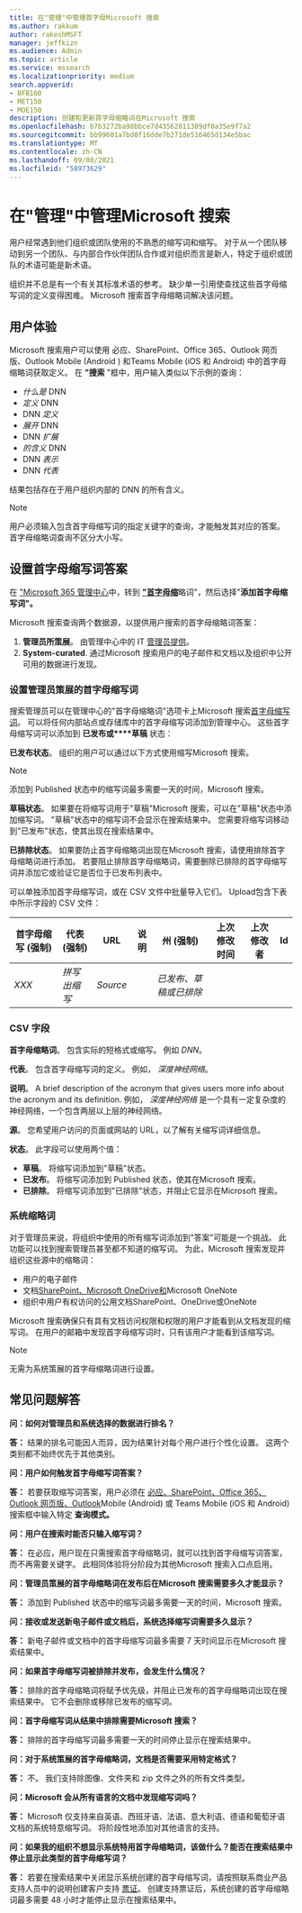 ```yaml
---
title: 在"管理"中管理首字母Microsoft 搜索
ms.author: rakkum
author: rakeshMSFT
manager: jeffkizn
ms.audience: Admin
ms.topic: article
ms.service: mssearch
ms.localizationpriority: medium
search.appverid:
- BFB160
- MET150
- MOE150
description: 创建和更新首字母缩略词在Microsoft 搜索
ms.openlocfilehash: b7b3272ba98bbce7d43562811389df0a35e9f7a2
ms.sourcegitcommit: bb99601a7bd0f16dde7b271de516465d134e5bac
ms.translationtype: MT
ms.contentlocale: zh-CN
ms.lasthandoff: 09/08/2021
ms.locfileid: "58973629"
---
```

# <a name="manage-acronyms-answers-in-microsoft-search"></a>在"管理"中管理Microsoft 搜索

用户经常遇到他们组织或团队使用的不熟悉的缩写词和缩写。 对于从一个团队移动到另一个团队、与内部合作伙伴团队合作或对组织而言是新人，特定于组织或团队的术语可能是新术语。

组织并不总是有一个有关其标准术语的参考。 缺少单一引用使查找这些首字母缩写词的定义变得困难。 Microsoft 搜索首字母缩略词解决该问题。

## <a name="what-users-experience"></a>用户体验

Microsoft 搜索用户可以使用 必应、SharePoint、Office 365、Outlook 网页版、Outlook Mobile (Android [](https://products.office.com/sharepoint/collaboration)) 和[](https://Office.com)Teams Mobile (iOS 和 Android) 中的首字母缩略词获取定义。 [](https://Bing.com) 在 **"搜索** "框中，用户输入类似以下示例的查询：

- *什么是* DNN
- *定义* DNN
- DNN *定义*
- *展开* DNN
- DNN *扩展*
- *的含义* DNN
- DNN *表示*
- DNN *代表*

结果包括存在于用户组织内部的 DNN 的所有含义。

> [!NOTE]
> 用户必须输入包含首字母缩写词的指定关键字的查询，才能触发其对应的答案。 首字母缩略词查询不区分大小写。

## <a name="set-up-acronyms-answers"></a>设置首字母缩写词答案

在 ["Microsoft 365 管理中心](https://admin.microsoft.com)中，转到 [**"首字母缩**](https://admin.microsoft.com/Adminportal/Home#/MicrosoftSearch/acronyms)略词"，然后选择"**添加首字母缩写词"。**

Microsoft 搜索查询两个数据源，以提供用户搜索的首字母缩略词答案：

1. **管理员所策展**。 由管理中心中的 IT [管理员提供](https://admin.microsoft.com/Adminportal/Home#/MicrosoftSearch/acronyms)。
2. **System-curated**. 通过Microsoft 搜索用户的电子邮件和文档以及组织中公开可用的数据进行发现。

### <a name="set-up-admin-curated-acronyms"></a>设置管理员策展的首字母缩写词

搜索管理员可以在管理中心的"首字母缩略词"[](https://admin.microsoft.com/Adminportal/Home#/MicrosoftSearch/acronyms)选项卡上Microsoft 搜索[首字母缩写词](https://admin.microsoft.com/Adminportal/Home#/MicrosoftSearch)。 可以将任何内部站点或存储库中的首字母缩写词添加到管理中心。 这些首字母缩写词可以添加到 **已发布或****草稿** 状态：

**已发布状态**。 组织的用户可以通过以下方式使用缩写Microsoft 搜索。

> [!NOTE]
> 添加到 Published 状态中的缩写词最多需要一天的时间，Microsoft 搜索。

**草稿状态**。 如果要在将缩写词用于"草稿"Microsoft 搜索，可以在"草稿"状态中添加缩写词。 "草稿"状态中的缩写词不会显示在搜索结果中。 您需要将缩写词移动到"已发布"状态，使其出现在搜索结果中。

**已排除状态**。 如果要防止首字母缩略词出现在Microsoft 搜索，请使用排除首字母缩略词进行添加。  若要阻止排除首字母缩略词，需要删除已排除的首字母缩写词并添加它或验证它是否位于已发布列表中。

可以单独添加首字母缩写词，或在 CSV 文件中批量导入它们。 Upload包含下表中所示字段的 CSV 文件：

| 首字母缩写 (强制)  | 代表 (强制)  | URL | 说明  | 州 (强制)  | 上次修改时间 | 上次修改者 | Id |
| --------- | --------- | --------- | ---------- | --------- |--------- |--------- |--------- |
| *XXX* | *拼写出缩写* | *Source* |  | *已发布、草稿或已排除* |  |  |  |

### <a name="csv-fields"></a>CSV 字段

**首字母缩略词**。 包含实际的短格式或缩写。 例如 *DNN*。

**代表**。 包含首字母缩写词的定义。 例如， *深度神经网络*。

**说明**。 A brief description of the acronym that gives users more info about the acronym and its definition. 例如， *深度神经网络* 是一个具有一定复杂度的神经网络，一个包含两层以上层的神经网络。

**源**。 您希望用户访问的页面或网站的 URL，以了解有关缩写词详细信息。

**状态**。 此字段可以使用两个值：

- **草稿**。 将缩写词添加到"草稿"状态。
- **已发布**。 将缩写词添加到 Published 状态，使其在Microsoft 搜索。
- **已排除**。 将缩写词添加到"已排除"状态，并阻止它显示在Microsoft 搜索。

### <a name="system-curated-acronyms"></a>系统缩略词

对于管理员来说，将组织中使用的所有缩写词添加到"答案"可能是一个挑战。 此功能可以找到搜索管理员甚至都不知道的缩写词。 为此，Microsoft 搜索发现并组织这些源中的缩略词：

- 用户的电子邮件
- 文档[](https://products.office.com/sharepoint/collaboration)[SharePoint、Microsoft OneDrive]( https://onedrive.live.com/about/)[和](https://www.onenote.com/)Microsoft OneNote
- 组织中用户有权访问的公用文档SharePoint、OneDrive或OneNote

Microsoft 搜索确保只有具有文档访问权限和权限的用户才能看到从文档发现的缩写词。 在用户的邮箱中发现首字母缩写词时，只有该用户才能看到该缩写词。

> [!NOTE]
> 无需为系统策展的首字母缩略词进行设置。

## <a name="frequently-asked-questions"></a>常见问题解答

**问：如何对管理员和系统选择的数据进行排名？**

**答：** 结果的排名可能因人而异，因为结果针对每个用户进行个性化设置。 这两个类别都不始终优先于其他类别。

**问：用户如何触发首字母缩写词答案？**

**答：** 若要获取缩写词答案，用户必须在 [必应、SharePoint、Office 365、Outlook 网页版、Outlook](https://bing.com)Mobile ([](https://products.office.com/sharepoint/collaboration)Android) [](https://Office.com)或 Teams Mobile (iOS 和 Android) 搜索框中输入特定 **查询模式。**

**问：用户在搜索时能否只输入缩写词？**

**答：** 在必应，用户现在只需搜索首字母缩略词，就可以找到首字母缩写词答案，而不再需要关键字。 此相同体验将分阶段为其他Microsoft 搜索入口点启用。

**问：管理员策展的首字母缩略词在发布后在Microsoft 搜索需要多久才能显示？**

**答：** 添加到 Published 状态中的缩写词最多需要一天的时间，Microsoft 搜索。

**问：接收或发送新电子邮件或文档后，系统选择缩写词需要多久显示？**

**答：** 新电子邮件或文档中的首字母缩写词最多需要 7 天时间显示在Microsoft 搜索结果中。

**问：如果首字母缩写词被排除并发布，会发生什么情况？**

**答：** 排除的首字母缩略词将赋予优先级，并阻止已发布的首字母缩略词出现在搜索结果中。 它不会删除或移除已发布的缩写词。

**问：首字母缩写词从结果中排除需要Microsoft 搜索？**

**答：** 排除的首字母缩写词最多需要一天的时间停止显示在搜索结果中。

**问：对于系统策展的首字母缩略词，文档是否需要采用特定格式？**

**答：** 不。 我们支持除图像、文件夹和 zip 文件之外的所有文件类型。

**问：Microsoft 会从所有语言的文档中发现缩写词吗？**

**答：** Microsoft 仅支持来自英语、西班牙语、法语、意大利语、德语和葡萄牙语文档的系统特意缩写词。 将阶段性地添加对其他语言的支持。

**问：如果我的组织不想显示系统特用首字母缩略词，该做什么？能否在搜索结果中停止显示此类型的首字母缩写词？**

**答：** 若要在搜索结果中关闭显示系统创建的首字母缩写词，请按照联系商业产品支持人员中的说明创建客户支持 [票证](/microsoft-365/admin/contact-support-for-business-products)。
创建支持票证后，系统创建的首字母缩略词最多需要 48 小时才能停止显示在搜索结果中。
